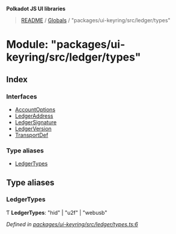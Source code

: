 **Polkadot JS UI libraries**

> [README](../README.md) / [Globals](../globals.md) / "packages/ui-keyring/src/ledger/types"

# Module: "packages/ui-keyring/src/ledger/types"

## Index

### Interfaces

* [AccountOptions](../interfaces/_packages_ui_keyring_src_ledger_types_.accountoptions.md)
* [LedgerAddress](../interfaces/_packages_ui_keyring_src_ledger_types_.ledgeraddress.md)
* [LedgerSignature](../interfaces/_packages_ui_keyring_src_ledger_types_.ledgersignature.md)
* [LedgerVersion](../interfaces/_packages_ui_keyring_src_ledger_types_.ledgerversion.md)
* [TransportDef](../interfaces/_packages_ui_keyring_src_ledger_types_.transportdef.md)

### Type aliases

* [LedgerTypes](_packages_ui_keyring_src_ledger_types_.md#ledgertypes)

## Type aliases

### LedgerTypes

Ƭ  **LedgerTypes**: \"hid\" \| \"u2f\" \| \"webusb\"

*Defined in [packages/ui-keyring/src/ledger/types.ts:6](https://github.com/polkadot-js/ui/blob/1833b1a2/packages/ui-keyring/src/ledger/types.ts#L6)*

